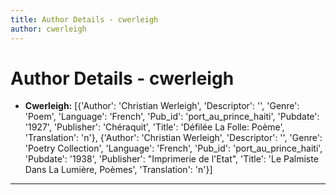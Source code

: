 ```yaml
---
title: Author Details - cwerleigh
author: cwerleigh
---
```


# Author Details - cwerleigh

<ul>
    <li><strong>Cwerleigh:</strong> [{'Author': 'Christian Werleigh', 'Descriptor': '', 'Genre': 'Poem', 'Language': 'French', 'Pub_id': 'port_au_prince_haiti', 'Pubdate': '1927', 'Publisher': 'Chéraquit', 'Title': 'Défilée La Folle: Poème', 'Translation': 'n'}, {'Author': 'Christian Werleigh', 'Descriptor': '', 'Genre': 'Poetry Collection', 'Language': 'French', 'Pub_id': 'port_au_prince_haiti', 'Pubdate': '1938', 'Publisher': "Imprimerie de l'Etat", 'Title': 'Le Palmiste Dans La Lumière, Poèmes', 'Translation': 'n'}]</li>
</ul>
<hr>